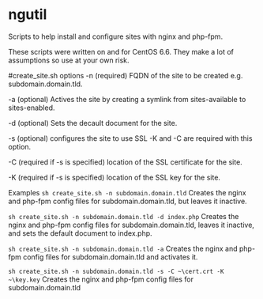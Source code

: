 # ngutil
Scripts to help install and configure sites with nginx and php-fpm.

These scripts were written on and for CentOS 6.6. They make a lot of assumptions so use at your own risk.

#create_site.sh options
 -n (required)
 FQDN of the site to be created e.g. subdomain.domain.tld.

 -a (optional)
 Actives the site by creating a symlink from sites-available to sites-enabled.

 -d (optional)
 Sets the decault document for the site.

 -s (optional)
 configures the site to use SSL -K and -C are required with this option.

 -C (required if -s is specified)
 location of the SSL certificate for the site.

 -K (required if -s is specified)
 location of the SSL key for the site.

Examples
```sh create_site.sh -n subdomain.domain.tld```
Creates the nginx and php-fpm config files for subdomain.domain.tld, but leaves it inactive.

```sh create_site.sh -n subdomain.domain.tld -d index.php```
Creates the nginx and php-fpm config files for subdomain.domain.tld, leaves it inactive, and sets the default document to index.php.

```sh create_site.sh -n subdomain.domain.tld -a```
Creates the nginx and php-fpm config files for subdomain.domain.tld and activates it.

```sh create_site.sh -n subdomain.domain.tld -s -C ~\cert.crt -K ~\key.key```
Creates the nginx and php-fpm config files for subdomain.domain.tld
